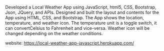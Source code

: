 Developed a Local Weather App using JavaScript, html5, CSS, Bootstrap, Json, JQuery, and APIs. Designed and built the layout and contents for the App using HTML, CSS, and Bootstrap. The App shows the location, temperature, and weather icon.  The temperature unit is a toggle switch, it can convertCelsius to Fahrenheit and vice-versa. Weather icon will be changed depending on the weather conditions.

website: https://local-weather-app-javascript.herokuapp.com/

